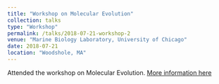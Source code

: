 ```yaml
---
title: "Workshop on Molecular Evolution"
collection: talks
type: "Workshop"
permalink: /talks/2018-07-21-workshop-2
venue: "Marine Biology Laboratory, University of Chicago"
date: 2018-07-21
location: "Woodshole, MA"
---
```

Attended the workshop on Molecular Evolution. [More information here](https://molevol.mbl.edu/index.php/Schedule)
